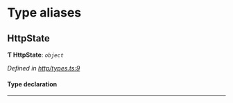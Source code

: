 

# Type aliases

<a id="httpstate"></a>

##  HttpState

**Ƭ HttpState**: *`object`*

*Defined in [http/types.ts:9](https://github.com/polkadot-js/api/blob/661cb3c/packages/rpc-provider/src/http/types.ts#L9)*

#### Type declaration

___

